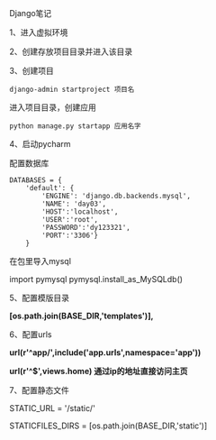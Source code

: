 Django笔记

1、进入虚拟环境

2、创建存放项目目录并进入该目录

3、创建项目

```django-admin startproject 项目名```

进入项目目录，创建应用

```python manage.py startapp 应用名字```

4、启动pycharm

配置数据库



    DATABASES = {
        'default': {
            'ENGINE': 'django.db.backends.mysql',
            'NAME': 'day03',
            'HOST':'localhost',
            'USER':'root',
            'PASSWORD':'dy123321',
            'PORT':'3306'}
        }
在包里导入mysql

import pymysql
pymysql.install_as_MySQLdb()

5、配置模版目录

**[os.path.join(BASE_DIR,'templates')],**

6、配置urls

**url(r'^app/',include('app.urls',namespace='app'))**

**url(r'^$',views.home) 通过ip的地址直接访问主页**

7、配置静态文件

STATIC_URL = '/static/'

STATICFILES_DIRS = [os.path.join(BASE_DIR,'static')]